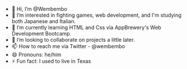 - 👋 Hi, I’m @Wembembo
- 👀 I’m interested in fighting games, web development, and I'm studying both Japanese and Italian. 
- 🌱 I’m currently learning HTML and Css via AppBrewery's Web Development Bootcamp. 
- 💞️ I’m looking to collaborate on projects a little later. 
- 📫 How to reach me via Twitter - @wembembo
- 😄 Pronouns: he/him
- ⚡ Fun fact: I used to live in Texas

<!---
Wembembo/Wembembo is a ✨ special ✨ repository because its `README.md` (this file) appears on your GitHub profile.
You can click the Preview link to take a look at your changes.
--->
